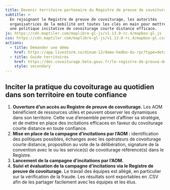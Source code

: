 ```yaml
---
title: Devenir territoire partenaire du Registre de preuve de covoiturage
subtitle: >
  En rejoignant le Registre de preuve de covoiturage, les autorités
  organisatrices de la mobilité ont toutes les clés en main pour mettre en place
  une politique incitative de covoiturage courte distance efficace.
js: https://cdn.maptiler.com/maplibre-gl-js/v1.13.0-rc.4/mapbox-gl.js
css: https://cdn.maptiler.com/maplibre-gl-js/v1.13.0-rc.4/mapbox-gl.css
actions:
  - title: Demander une démo
    href: https://app.livestorm.co/dinum-12/demo-hedbo-du-rpc?type=detailed
  - title: Guide territoires
    href: https://doc.covoiturage.beta.gouv.fr/le-registre-de-preuve-de-covoiturage/devenir-partenaire/je-suis-un-territoire
    style: secondary
---
```


## Inciter la pratique du covoiturage au quotidien dans son territoire en toute confiance

1. **Ouverture d’un accès au Registre de preuve de covoiturage.** Les AOM bénéficient de ressources utiles et peuvent observer les dynamiques dans son territoire. Cette vue d’ensemble permet d’affiner sa stratégie, et de mettre en place des incitations efficaces en faveur du covoiturage courte distance en toute confiance.
2. **Mise en place de la campagne d’incitations par l’AOM :** identification des politiques possibles, échanges avec les opérateurs de covoiturage courte distance, proposition au vote de la délibération, signature de la convention avec le ou les service(s) de covoiturage référencé(s) dans le Registre.
3. **Lancement de la campagne d’incitations par l’AOM.**
4. **Suivi et évaluation de la campagne d’incitations via le Registre de preuve de covoiturage.** Le travail des équipes est allégé, en particulier sur la vérification de la fraude. Les résultats sont exportables en .CSV afin de les partager facilement avec les équipes et les élus.
